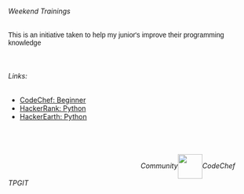 ###### Weekend Trainings

<p style="font-family: Arial">This is an initiative taken to help my junior's improve their programming knowledge</p>

<br/>

###### Links:
 <p style="font-family: Arial">
  
 * <a href="https://www.codechef.com/problems/school/">CodeChef: Beginner</a>
 * <a href="https://www.hackerrank.com/domains/python">HackerRank: Python</a>
 * <a href="https://www.hackerearth.com/practice/python">HackerEarth: Python</a>
  
  </p>
  
  <br/><br/>

######  &nbsp;&emsp;&emsp;&emsp;&emsp;&emsp;&emsp;&emsp;&emsp;&emsp;&emsp;&emsp;&emsp;&emsp;&emsp;&emsp;&emsp;&emsp;&emsp;&emsp;Community<img src="https://media.giphy.com/media/1S9kD6xm4601O/giphy.gif" width='50' height='50' align="center" >CodeChef TPGIT
